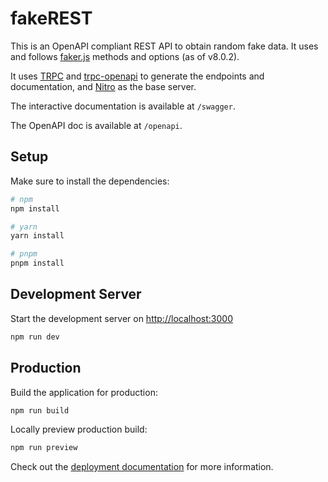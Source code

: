 # fakeREST

This is an OpenAPI compliant REST API to obtain random fake data. It uses and follows [faker.js](https://fakerjs.dev) methods and options (as of v8.0.2).

It uses [TRPC](https://trpc.io) and [trpc-openapi](https://github.com/jlalmes/trpc-openapi) to generate the endpoints and documentation, and [Nitro](https://nitro.unjs.io/) as the base server.

The interactive documentation is available at `/swagger`.

The OpenAPI doc is available at `/openapi`.

## Setup

Make sure to install the dependencies:

```bash
# npm
npm install

# yarn
yarn install

# pnpm
pnpm install
```

## Development Server

Start the development server on <http://localhost:3000>

```bash
npm run dev
```

## Production

Build the application for production:

```bash
npm run build
```

Locally preview production build:

```bash
npm run preview
```

Check out the [deployment documentation](https://nitro.unjs.io/deploy) for more information.

